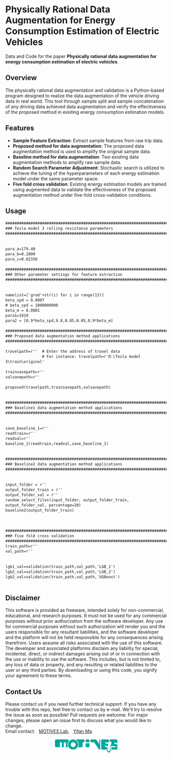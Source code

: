 # Physically Rational Data Augmentation for Energy Consumption Estimation of Electric Vehicles
Data and Code for the paper **Physically rational data augmentation for energy consumption estimation of electric vehicles**.
## Overview
The physically rational data augmentation and validation is a Python-based program designed to realize the data augmentation of the vehicle driving data in real world. This tool through sample split and sample concatenation of any driving data achieved data augmentation and verify the effectiveness of the proposed method in existing energy consumption estimation models.

## Features
- **Sample Feature Extraction**: Extract sample features from raw trip data.
- **Proposed method for data augmentation**: The proposed data augmentation method is used to amplify the original sample data.
- **Baseline method for data augmentation**: Two existing data augmentation methods to amplify raw sample data.
- **Random Search Parameter Adjustment**: Stochastic search is utilized to achieve the tuning of the hyperparameters of each energy estimation model under the same parameter space.
- **Five fold cross validation**: Existing energy estimation models are trained using augmented data to validate the effectiveness of the proposed augmentation method under five-fold cross-validation conditions.

## Usage

```
###############################################################################
### Tesla model 3 rolling resistance parameters
###############################################################################


para_a=179.40
para_b=0.2800
para_c=0.02350

###############################################################################
### Other parameter settings for feature extraction
###############################################################################


namelist=['grad'+str(i) for i in range(13)] 
beta_spd = 0.0007
# beta_spd = 1000000000
beta_m = 0.0001
para1=1919
para2 = [0.9*beta_spd,9.8,0.85,0.05,0.9*beta_m]

###############################################################################
### Proposed data augmentation method applications
###############################################################################

travelpath=r''  # Enter the address of travel data
                # For instance: travelpath=r'D:\Tesla model 3\train\original' 

trainsavepath=r''
valsavepath=r''

proposed(travelpath,trainsavepath,valsavepath)


###############################################################################
### Baseline1 data augmentation method applications
###############################################################################


save_baseline_1=r''
readtrain=r''
readval=r''
baseline_1(readtrain,readval,save_baseline_1)


###############################################################################
### Baseline2 data augmentation method applications
###############################################################################


input_folder = r''
output_folder_train = r''
output_folder_val = r''
random_select_files(input_folder, output_folder_train, output_folder_val, percentage=20)
baseline2(output_folder_train)



###############################################################################
### Five fold cross validation
###############################################################################
train_path=r''
val_path=r''


lgb1_val=validation(train_path,val_path,'LGB_1')
lgb2_val=validation(train_path,val_path,'LGB_2')
lgb2_val=validation(train_path,val_path,'XGBoost')


```


## Disclaimer
This software is provided as freeware, intended solely for non-commercial, educational, and research purposes. It must not be used for any commercial purposes without prior authorization from the software developer. Any use for commercial purposes without such authorization will render you and the users responsible for any resultant liabilities, and the software developer and the platform will not be held responsible for any consequences arising therefrom.
Users assume all risks associated with the use of this software. The developer and associated platforms disclaim any liability for special, incidental, direct, or indirect damages arising out of or in connection with the use or inability to use the software. This includes, but is not limited to, any loss of data or property, and any resulting or related liabilities to the user or any third parties.
By downloading or using this code, you signify your agreement to these terms.

## Contact Us

Please contact us if you need further technical support. If you have any trouble with this repo, feel free to contact us by e-mail. We'll try to resolve the issue as soon as possible! Pull requests are welcome. For major changes, please open an issue first to discuss what you would like to change.\
Email contact: &nbsp; [MOTIVES Lab](mailto:motives.lab@gmail.com), &nbsp; [Yifan Ma](mailto:jlumayf@163.com).

<p align="center">
  <img src="https://github.com/MOTIVES-LAB/generalized-energy-consumption-evaluation-for-ev/blob/main/figures/new_logo_trans.png" alt="drawing" width="200"/>
</p>  
